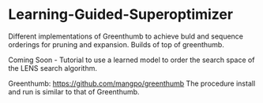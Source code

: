 # Learning-Guided-Superoptimizer
Different implementations of Greenthumb to achieve buld and sequence orderings for pruning and expansion.
Builds of top of greenthumb.

Coming Soon - Tutorial to use a learned model to order the search space of the LENS search algorithm.

Greenthumb: https://github.com/mangpo/greenthumb
The procedure install and run is similar to that of Greenthumb.
